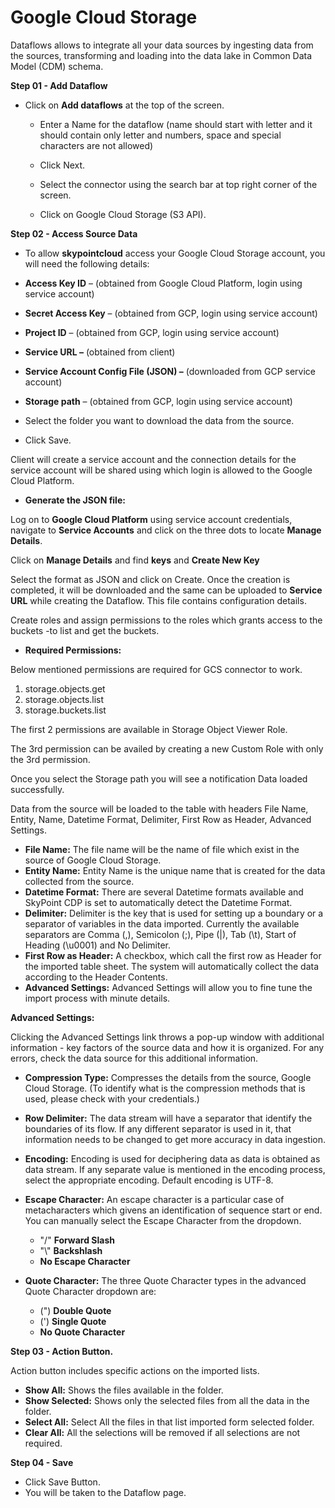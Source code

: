 # **Google Cloud Storage**

Dataflows allows to integrate all your data sources by ingesting data from the sources, transforming and loading into the data lake in Common Data Model (CDM) schema.

**Step 01 - Add Dataflow**

- Click on **Add dataflows** at the top of the screen.

  - Enter a Name for the dataflow (name should start with letter and it should contain only letter and numbers, space and special characters are not allowed)
  - Click Next.

  - Select the connector using the search bar at top right corner of the screen.
  - Click on Google Cloud Storage (S3 API).


**Step 02 - Access Source Data**

- To allow **skypointcloud** access your Google Cloud Storage account, you will need the following details:

- **Access Key ID** – (obtained from Google Cloud Platform, login using service account)
- **Secret Access Key** – (obtained from GCP, login using service account)
- **Project ID** – (obtained from GCP, login using service account)
- **Service URL –** (obtained from client)
- **Service Account Config File (JSON) –** (downloaded from GCP service account)
- **Storage path** – (obtained from GCP, login using service account)

- Select the folder you want to download the data from the source.
- Click Save.

Client will create a service account and the connection details for the service account will be shared using which login is allowed to the Google Cloud Platform.

- **Generate the JSON file:**

Log on to **Google Cloud Platform** using service account credentials, navigate to **Service Accounts** and click on the three dots to locate **Manage Details**.

Click on **Manage Details** and find **keys** and **Create New Key**


Select the format as JSON and click on Create. Once the creation is completed, it will be downloaded and the same can be uploaded to **Service URL** while creating the Dataflow. This file contains configuration details.

Create roles and assign permissions to the roles which grants access to the buckets -to list and get the buckets.

- **Required Permissions:**

Below mentioned permissions are required for GCS connector to work.

1. storage.objects.get
2. storage.objects.list
3. storage.buckets.list

The first 2 permissions are available in Storage Object Viewer Role.

The 3rd permission can be availed by creating a new Custom Role with only the 3rd permission.

Once you select the Storage path you will see a notification Data loaded successfully.

Data from the source will be loaded to the table with headers File Name, Entity, Name, Datetime Format, Delimiter, First Row as Header, Advanced Settings.

- **File Name:**
The file name will be the name of file which exist in the source of Google Cloud Storage.
- **Entity Name:**
 Entity Name is the unique name that is created for the data collected from the source.
- **Datetime Format:**
 There are several Datetime formats available and SkyPoint CDP is set to automatically detect the Datetime Format.
- **Delimiter:**
 Delimiter is the key that is used for setting up a boundary or a separator of variables in the data imported. Currently the available separators are Comma (,), Semicolon (;), Pipe (|), Tab (\t), Start of Heading (\u0001) and No Delimiter.
- **First Row as Header:**
 A checkbox, which call the first row as Header for the imported table sheet. The system will automatically collect the data according to the Header Contents.
- **Advanced Settings:**
 Advanced Settings will allow you to fine tune the import process with minute details.

**Advanced Settings:**

Clicking the Advanced Settings link throws a pop-up window with additional information - key factors of the source data and how it is organized. For any errors, check the data source for this additional information.

- **Compression Type:**
Compresses the details from the source, Google Cloud Storage. (To identify what is the compression methods that is used, please check with your credentials.)
- **Row Delimiter:**
The data stream will have a separator that identify the boundaries of its flow. If any different separator is used in it, that information needs to be changed to get more accuracy in data ingestion.
- **Encoding:**
Encoding is used for deciphering data as data is obtained as data stream. If any separate value is mentioned in the encoding process, select the appropriate encoding. Default encoding is UTF-8.
- **Escape Character:**
An escape character is a particular case of metacharacters which givens an identification of sequence start or end. You can manually select the Escape Character from the dropdown.

    - \"/" **Forward Slash**
    - "\\" **Backshlash**
    - **No Escape Character**
- **Quote Character:**
The three Quote Character types in the advanced Quote Character dropdown are:

    - (") **Double Quote**
    - (') **Single Quote**
    - **No Quote Character**

**Step 03 - Action Button.**

Action button includes specific actions on the imported lists.

- **Show All:** Shows the files available in the folder.
- **Show Selected:** Shows only the selected files from all the data in the folder.
- **Select All:** Select All the files in that list imported form selected folder.
- **Clear All:** All the selections will be removed if all selections are not required.

**Step 04 - Save**

- Click Save Button.
- You will be taken to the Dataflow page.
